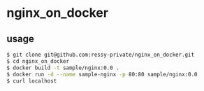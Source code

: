 # nginx_on_docker

## usage

```sh
$ git clone git@github.com:ressy-private/nginx_on_docker.git
$ cd nginx_on_docker
$ docker build -t sample/nginx:0.0 .
$ docker run -d --name sample-nginx -p 80:80 sample/nginx:0.0
$ curl localhost
```
